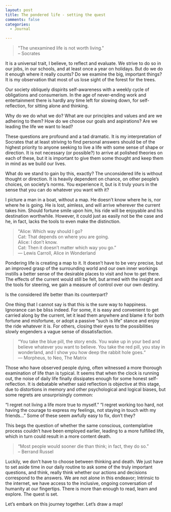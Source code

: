 ```yaml
---
layout: post
title: The pondered life - setting the quest
comments: false
categories: 
  - Journal

---
```


> "The unexamined life is not worth living." <br/>
> – Socrates

It is a universal trait, I believe, to reflect and evaluate. We strive to do so in our jobs, in our schools, and at least once a year on holidays. But do we do it enough where it really counts? Do we examine the big, important things? It is my observation that most of us lose sight of the forest for the trees.

Our society obliquely dispirits self-awareness with a weekly cycle of obligations and consumerism. In the age of never-ending work and entertainment there is hardly any time left for slowing down, for self-reflection, for sitting alone and thinking.

Why do we do what we do? What are our principles and values and are we adhering to them? How do we choose our goals and aspirations? Are we leading the life we want to lead?

These questions are profound and a tad dramatic. It is my interpretation of Socrates that at least striving to find personal answers should be of the highest priority to anyone seeking to live a life with some sense of shape or direction. It is not necessary (or possible?) to arrive at polished theories on each of these, but it is important to give them some thought and keep them in mind as we build our lives.

What do we stand to gain by this, exactly?
The unconsidered life is without thought or direction. It is heavily dependent on chance, on other people’s choices, on society’s norms. You experience it, but is it truly yours in the sense that you can do whatever you want with it?

I picture a man in a boat, without a map. He doesn’t know where he is, nor where he is going. He is lost, aimless, and will arrive wherever the current takes him. Should fortune smile upon him, his ride will be enjoyable and his destination worthwhile. However, it could just as easily not be the case and he, in fact, lacks the tools to even make the distinction.

> "Alice: Which way should I go? <br/>
> Cat: That depends on where you are going. <br/>
> Alice: I don’t know. <br/>
> Cat: Then it doesn’t matter which way you go.” <br/>
> ― Lewis Carroll, Alice in Wonderland

Pondering life is creating a map to it. It doesn’t have to be very precise, but an improved grasp of the surrounding world and our own inner workings instills a better sense of the desirable places to visit and how to get there. The effects of the current would still be felt, but armed with the insight and the tools for steering, we gain a measure of control over our own destiny.

Is the considered life better than its counterpart?

One thing that I cannot say is that this is the sure way to happiness. Ignorance can be bliss indeed. For some, it is easy and convenient to get carried along by the current, let it lead them anywhere and blame it for both fortune and misfortune, or adopt a passive “such is life” stance and enjoy the ride whatever it is. For others, closing their eyes to the possibilities slowly engenders a vague sense of dissatisfaction.

> “You take the blue pill, the story ends. You wake up in your bed and believe whatever you want to believe. You take the red pill, you stay in wonderland, and I show you how deep the rabbit hole goes.“ <br/>
> ― Morpheus, to Neo, The Matrix

Those who have observed people dying, often witnessed a more thorough examination of life than is typical. It seems that when the clock is running out, the noise of daily life finally dissipates enough for some honest self-reflection. It is debatable whether said reflection is objective at this stage, due to distortions in memory and other psychological and logical biases, but some regrets are unsurprisingly common:

“I regret not living a life more true to myself.”
“I regret working too hard, not having the courage to express my feelings, not staying in touch with my friends…”
Some of these seem awfully easy to fix, don’t they?

This begs the question of whether the same conscious, contemplative process couldn’t have been employed earlier, leading to a more fulfilled life, which in turn could result in a more content death.

> “Most people would sooner die than think; in fact, they do so.” <br/>
> – Berrand Russel

Luckily, we don’t have to choose between thinking and death. We just have to set aside time in our daily routine to ask some of the truly important questions, and think, really think whether our actions and decisions correspond to the answers. We are not alone in this endeavor; Intrinsic to the internet, we have access to the inclusive, ongoing conversation of humanity at our fingertips. There is more than enough to read, learn and explore. The quest is set.

Let’s embark on this journey together. Let’s draw a map!